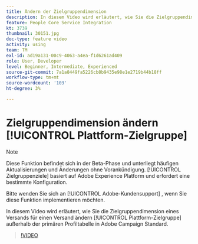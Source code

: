 ```yaml
---
title: Ändern der Zielgruppendimension
description: In diesem Video wird erläutert, wie Sie die Zielgruppendimension eines Versands für eine Platform-Zielgruppe außerhalb der primären Profiltabelle in Adobe Campaign Standard ändern.
feature: People Core Service Integration
kt: 3739
thumbnail: 30151.jpg
doc-type: feature video
activity: using
team: TM
exl-id: ad19a131-00c9-4063-a4ea-f1d6261ad409
role: User, Developer
level: Beginner, Intermediate, Experienced
source-git-commit: 7a1a8449fa5226cb8b9435e98e1e2719b44b18ff
workflow-type: tm+mt
source-wordcount: '103'
ht-degree: 3%

---
```


# Zielgruppendimension ändern [!UICONTROL Plattform-Zielgruppe]

>[!NOTE]
>
>Diese Funktion befindet sich in der Beta-Phase und unterliegt häufigen Aktualisierungen und Änderungen ohne Vorankündigung. [!UICONTROL Zielgruppenziele] basiert auf Adobe Experience Platform und erfordert eine bestimmte Konfiguration.
>
>Bitte wenden Sie sich an [!UICONTROL Adobe-Kundensupport] , wenn Sie diese Funktion implementieren möchten.

In diesem Video wird erläutert, wie Sie die Zielgruppendimension eines Versands für einen Versand ändern [!UICONTROL Plattform-Zielgruppe] außerhalb der primären Profiltabelle in Adobe Campaign Standard.

>[!VIDEO](https://video.tv.adobe.com/v/30151?quality=12)
